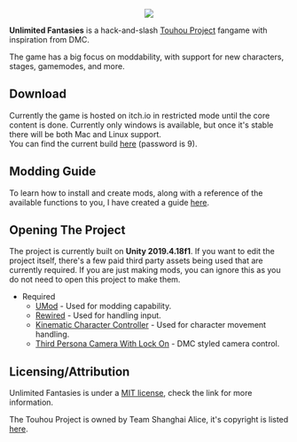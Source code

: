 <p align="center">
    <a href="https://christides11.github.io/touhou-unlimited-fantasies/">
        <img src="https://github.com/christides11/touhou-unlimited-fantasies/workflows/Documentation/badge.svg">
    </a>
</p>

**Unlimited Fantasies** is a hack-and-slash [Touhou Project](https://en.touhouwiki.net/wiki/Touhou_Project) fangame with inspiration from DMC.

The game has a big focus on moddability, with support for new characters, stages, gamemodes, and more.

## Download   
Currently the game is hosted on itch.io in restricted mode until the core content is done. Currently only windows is available, but once it's stable there will be both Mac and Linux support.    
You can find the current build [here](https://en.touhouwiki.net/wiki/Touhou_Project) (password is 9).


## Modding Guide
To learn how to install and create mods, along with a reference of the available functions to you, I have created a guide [here](https://christides11.github.io/touhou-unlimited-fantasies/modGuide/index.html).

## Opening The Project
The project is currently built on **Unity 2019.4.18f1**.
If you want to edit the project itself, there's a few paid third party assets being used that are currently required. If you are just making mods, you can ignore this as you do not need to open this project to make them.

* Required
  * [UMod](https://assetstore.unity.com/packages/tools/integration/umod-2-0-58293) - Used for modding capability.
  * [Rewired](https://assetstore.unity.com/packages/tools/utilities/rewired-21676) - Used for handling input.
  * [Kinematic Character Controller](https://assetstore.unity.com/packages/tools/physics/kinematic-character-controller-99131) - Used for character movement handling.
  * [Third Persona Camera With Lock On](https://assetstore.unity.com/packages/tools/camera/third-person-camera-with-lock-on-151550) - DMC styled camera control.

## Licensing/Attribution
Unlimited Fantasies is under a [MIT license](https://github.com/christides11/touhou-unlimited-fantasies/blob/master/LICENSE), check the link for more information.

The Touhou Project is owned by Team Shanghai Alice, it's copyright is listed [here](https://en.touhouwiki.net/wiki/Touhou_Wiki:Copyrights).
